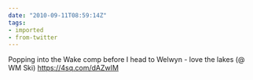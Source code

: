 ```yaml
---
date: "2010-09-11T08:59:14Z"
tags:
- imported
- from-twitter
---
```

Popping into the Wake comp before I head to Welwyn - love the lakes \(@ WM Ski\) https://4sq.com/dAZwIM

